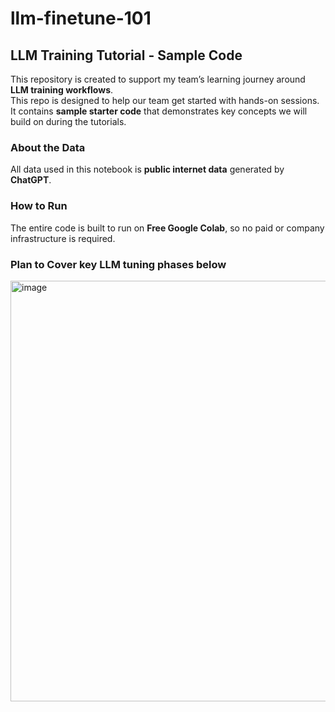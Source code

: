 # llm-finetune-101

## LLM Training Tutorial - Sample Code

This repository is created to support my team’s learning journey around **LLM training workflows**.  
This repo is designed to help our team get started with hands-on sessions. It contains **sample starter code** that demonstrates key concepts we will build on during the tutorials.

### About the Data
All data used in this notebook is **public internet data** generated by **ChatGPT**.

### How to Run
The entire code is built to run on **Free Google Colab**, so no paid or company infrastructure is required.

### Plan to Cover key LLM tuning phases below

<img width="1218" height="673" alt="image" src="https://github.com/user-attachments/assets/f46a39ef-6fb0-47ed-b374-4f8d055ab3e8" />
